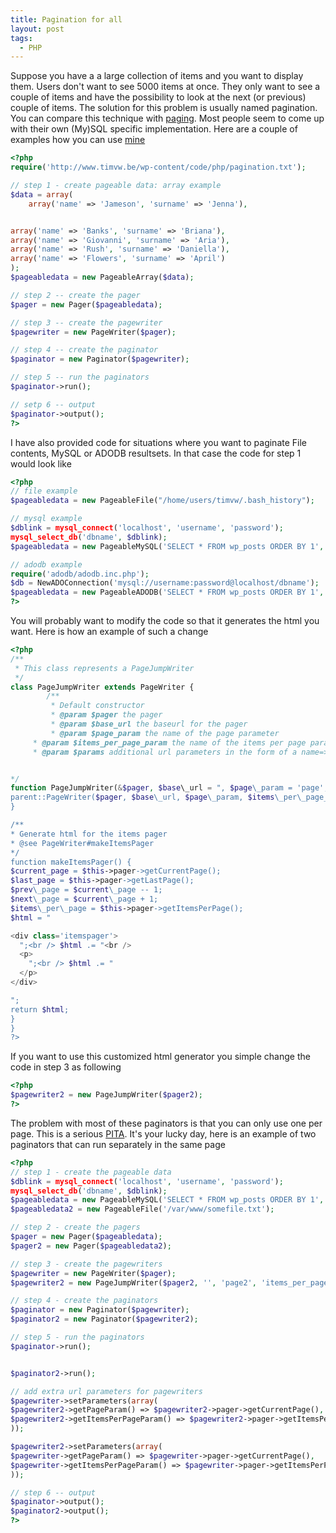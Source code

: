 ```yaml
---
title: Pagination for all
layout: post
tags:
  - PHP
---
```

Suppose you have a a large collection of items and you want to display them. Users don't want to see 5000 items at once. They only want to see a couple of items and have the possibility to look at the next (or previous) couple of items. The solution for this problem is usually named pagination. You can compare this technique with [paging](http://en.wikipedia.org/paging). Most people seem to come up with their own (My)SQL specific implementation. Here are a couple of examples how you can use [mine](http://www.timvw.be/wp-content/code/php/pagination.txt)

```php
<?php
require('http://www.timvw.be/wp-content/code/php/pagination.txt');

// step 1 - create pageable data: array example
$data = array(
	array('name' => 'Jameson', 'surname' => 'Jenna'),


array('name' => 'Banks', 'surname' => 'Briana'),
array('name' => 'Giovanni', 'surname' => 'Aria'),
array('name' => 'Rush', 'surname' => 'Daniella'),
array('name' => 'Flowers', 'surname' => 'April')
);
$pageabledata = new PageableArray($data);

// step 2 -- create the pager
$pager = new Pager($pageabledata);

// step 3 -- create the pagewriter
$pagewriter = new PageWriter($pager);

// step 4 -- create the paginator
$paginator = new Paginator($pagewriter);

// step 5 -- run the paginators
$paginator->run();

// setp 6 -- output
$paginator->output();
?>
```

I have also provided code for situations where you want to paginate File contents, MySQL or ADODB resultsets. In that case the code for step 1 would look like

```php
<?php
// file example
$pageabledata = new PageableFile("/home/users/timvw/.bash_history");

// mysql example
$dblink = mysql_connect('localhost', 'username', 'password');
mysql_select_db('dbname', $dblink);
$pageabledata = new PageableMySQL('SELECT * FROM wp_posts ORDER BY 1', $dblink);

// adodb example
require('adodb/adodb.inc.php');
$db = NewADOConnection('mysql://username:password@localhost/dbname');
$pageabledata = new PageableADODB('SELECT * FROM wp_posts ORDER BY 1', $db);
?>
```

You will probably want to modify the code so that it generates the html you want. Here is how an example of such a change

```php
<?php
/**
 * This class represents a PageJumpWriter
 */
class PageJumpWriter extends PageWriter {
        /**
         * Default constructor
         * @param $pager the pager
         * @param $base_url the baseurl for the pager
         * @param $page_param the name of the page parameter
	 * @param $items_per_page_param the name of the items per page parameter
	 * @param $params additional url parameters in the form of a name=>value array


*/
function PageJumpWriter(&$pager, $base\_url = ", $page\_param = 'page', $items\_per\_page\_param = 'items\_per_page', $params = null) {
parent::PageWriter($pager, $base\_url, $page\_param, $items\_per\_page_param, $params);
}

/**
* Generate html for the items pager
* @see PageWriter#makeItemsPager
*/
function makeItemsPager() {
$current_page = $this->pager->getCurrentPage();
$last_page = $this->pager->getLastPage();
$prev\_page = $current\_page -- 1;
$next\_page = $current\_page + 1;
$items\_per\_page = $this->pager->getItemsPerPage();
$html = " 

<div class='itemspager'>
  ";<br /> $html .= "<br /> 
  <p>
    ";<br /> $html .= "
  </p>
</div>

";
return $html;
}
}
?>
```

If you want to use this customized html generator you simple change the code in step 3 as following

```php
<?php
$pagewriter2 = new PageJumpWriter($pager2);
?>
```

The problem with most of these paginators is that you can only use one per page. This is a serious [PITA](http://en.wiktionary.org/wiki/PITA). It's your lucky day, here is an example of two paginators that can run separately in the same page

```php
<?php
// step 1 - create the pageable data
$dblink = mysql_connect('localhost', 'username', 'password');
mysql_select_db('dbname', $dblink);
$pageabledata = new PageableMySQL('SELECT * FROM wp_posts ORDER BY 1', $dblink);
$pageabledata2 = new PageableFile('/var/www/somefile.txt');

// step 2 - create the pagers
$pager = new Pager($pageabledata);
$pager2 = new Pager($pageabledata2);

// step 3 - create the pagewriters
$pagewriter = new PageWriter($pager);
$pagewriter2 = new PageJumpWriter($pager2, '', 'page2', 'items_per_page2');

// step 4 - create the paginators
$paginator = new Paginator($pagewriter);
$paginator2 = new Paginator($pagewriter2);

// step 5 - run the paginators
$paginator->run();


$paginator2->run();

// add extra url parameters for pagewriters
$pagewriter->setParameters(array(
$pagewriter2->getPageParam() => $pagewriter2->pager->getCurrentPage(),
$pagewriter2->getItemsPerPageParam() => $pagewriter2->pager->getItemsPerPage()
));

$pagewriter2->setParameters(array(
$pagewriter->getPageParam() => $pagewriter->pager->getCurrentPage(),
$pagewriter->getItemsPerPageParam() => $pagewriter->pager->getItemsPerPage()
));

// step 6 -- output
$paginator->output();
$paginator2->output();
?>
```
